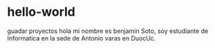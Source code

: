# hello-world
guadar proyectos
hola mi nombre es benjamin Soto, soy estudiante de Informatica en la sede de Antonio varas en DuocUc.
